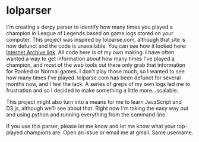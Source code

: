 lolparser
=========

I'm creating a derpy parser to identify how many times you played a champion in League of Legends based on game logs stored on your computer. This project was inspired by lolparse.com, although that site is now defunct and the code is unavailable. You can see how it looked here: [Internet Archive link](https://web.archive.org/web/20131118202544/http://www.lolparse.com/). All code here is of my own making. I have often wanted a way to get information about how many times I've played a champion, and most of the web tools out there only grab that information for Ranked or Normal games. I don't play those much, so I wanted to see how many times I've played. lolparse.com has been defunct for several months now, and I feel the lack. A series of greps of my own logs led me to frustration and so I decided to make something a little more...scalable.

This project might also turn into a means for me to learn JavaScript and D3.js, although we'll see about that. Right now I'm taking the easy way out and using python and running everything from the command line.

If you use this parser, please let me know and let me know what your top-played champions are. Open an issue or email me at gmail. Same username.
